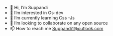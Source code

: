 - 👋 Hi, I’m Suppandi
- 👀 I’m interested in Os-dev
- 🌱 I’m currently learning Css -Js
- 💞️ I’m looking to collaborate on any open source
- 📫 How to reach me Suppandi1@outlook.com

<!---
Suppandi-1/Suppandi-1 is a ✨ special ✨ repository because its `README.md` (this file) appears on your GitHub profile.
You can click the Preview link to take a look at your changes.
--->
